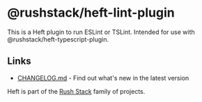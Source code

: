 # @rushstack/heft-lint-plugin

This is a Heft plugin to run ESLint or TSLint. Intended for use with @rushstack/heft-typescript-plugin.

## Links

- [CHANGELOG.md](
  https://github.com/microsoft/rushstack/blob/main/heft-plugins/heft-lint-plugin/CHANGELOG.md) - Find
  out what's new in the latest version

Heft is part of the [Rush Stack](https://rushstack.io/) family of projects.
